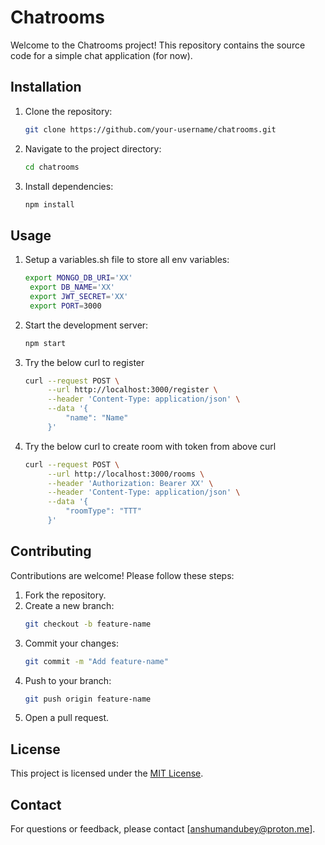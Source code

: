 # Chatrooms

Welcome to the Chatrooms project! This repository contains the source code for a simple chat application (for now).

## Installation

1. Clone the repository:
   ```bash
   git clone https://github.com/your-username/chatrooms.git
   ```
2. Navigate to the project directory:
   ```bash
   cd chatrooms
   ```
3. Install dependencies:
   ```bash
   npm install
   ```

## Usage

1. Setup a variables.sh file to store all env variables:
   ```bash
   export MONGO_DB_URI='XX'
    export DB_NAME='XX'
    export JWT_SECRET='XX'
    export PORT=3000
   ```
2. Start the development server:
   ```bash
   npm start
   ```
3. Try the below curl to register
   ```bash
   curl --request POST \
        --url http://localhost:3000/register \
        --header 'Content-Type: application/json' \
        --data '{
            "name": "Name"
        }'
   ```
4. Try the below curl to create room with token from above curl
   ```bash
   curl --request POST \
        --url http://localhost:3000/rooms \
        --header 'Authorization: Bearer XX' \
        --header 'Content-Type: application/json' \
        --data '{
            "roomType": "TTT"
        }'
   ```

## Contributing

Contributions are welcome! Please follow these steps:

1. Fork the repository.
2. Create a new branch:
   ```bash
   git checkout -b feature-name
   ```
3. Commit your changes:
   ```bash
   git commit -m "Add feature-name"
   ```
4. Push to your branch:
   ```bash
   git push origin feature-name
   ```
5. Open a pull request.

## License

This project is licensed under the [MIT License](LICENSE).

## Contact

For questions or feedback, please contact [anshumandubey@proton.me].
